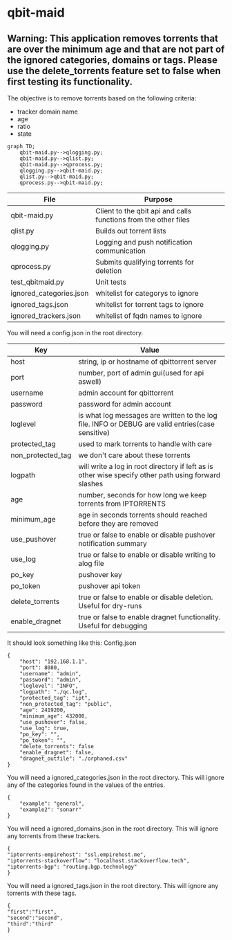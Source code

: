 # qbit-maid

## Warning: This application removes torrents that are over the minimum age and that are not part of the ignored categories, domains or tags. Please use the delete_torrents feature set to false when first testing its functionality.

The objective is to remove torrents based on the following criteria:
- tracker domain name
- age
- ratio
- state

```mermaid
graph TD;
    qbit-maid.py-->qlogging.py;
    qbit-maid.py-->qlist.py;
    qbit-maid.py-->qprocess.py;
    qlogging.py-->qbit-maid.py;
    qlist.py-->qbit-maid.py;
    qprocess.py-->qbit-maid.py;
```

| File | Purpose |
| --- | --- |
| qbit-maid.py | Client to the qbit api and calls functions from the other files |
| qlist.py | Builds out torrent lists |
| qlogging.py | Logging and push notification communication |
| qprocess.py | Submits qualifying torrents for deletion |
| test_qbitmaid.py | Unit tests |
| ignored_categories.json | whitelist for categorys to ignore |
| ignored_tags.json | whitelist for torrent tags to ignore |
| ignored_trackers.json | whitelist of fqdn names to ignore |

You will need a config.json in the root directory.

| Key | Value |
| --- | --- |
| host | string, ip or hostname of qbittorrent server |
| port | number, port of admin gui(used for api aswell) |
| username | admin account for qbittorrent |
| password | password for admin account |
| loglevel | is what log messages are written to the log file. INFO or DEBUG are valid entries(case sensitive) |
| protected_tag | used to mark torrents to handle with care |
| non_protected_tag | we don't care about these torrents |
| logpath | will write a log in root directory if left as is other wise specify other path using forward slashes |
| age | number, seconds for how long we keep torrents from IPTORRENTS |
| minimum_age | age in seconds torrents should reached before they are removed |
| use_pushover | true or false to enable or disable pushover notification summary |
| use_log | true or false to enable or disable writing to alog file |
| po_key | pushover key |
| po_token | pushover api token |
| delete_torrents | true or false to enable or disable deletion. Useful for dry-runs |
| enable_dragnet | true or false to enable dragnet functionality. Useful for debugging |

It should look something like this:
Config.json
```
{
    "host": "192.168.1.1",
    "port": 8080,
    "username": "admin",
    "password": "admin",
    "loglevel": "INFO",
    "logpath": "./qc.log",
    "protected_tag": "ipt",
    "non_protected_tag": "public",
    "age": 2419200,
    "minimum_age": 432000,
    "use_pushover": false,
    "use_log": true,
    "po_key": "",
    "po_token": "",
    "delete_torrents": false
    "enable_dragnet": false,
    "dragnet_outfile": "./orphaned.csv"
}
```

You will need a ignored_categories.json in the root directory. This will ignore any of the categories found in the values of the entries.
```
{
    "example": "general",
    "example2": "sonarr"
}
```

You will need a ignored_domains.json in the root directory. This will ignore any torrents from these trackers.
```
{
"iptorrents-empirehost": "ssl.empirehost.me",
"iptorrents-stackoverflow": "localhost.stackoverflow.tech",
"iptorrents-bgp": "routing.bgp.technology"
}
```

You will need a ignored_tags.json in the root directory. This will ignore any torrents with these tags.
```
{
"first":"first",
"second":"second",
"third":"third"
}
```